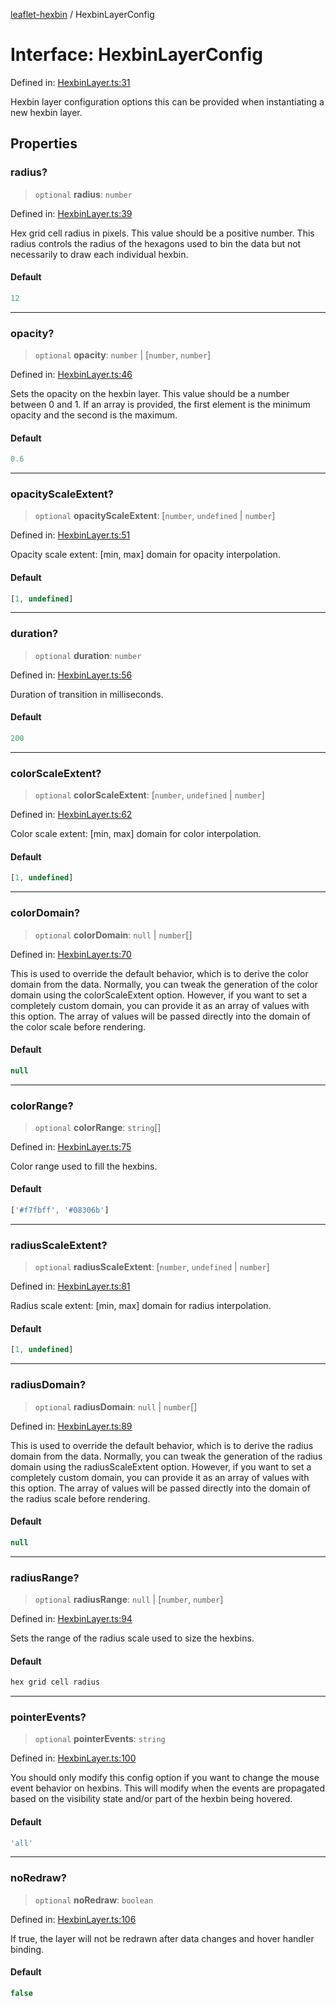 [leaflet-hexbin](../globals.md) / HexbinLayerConfig

# Interface: HexbinLayerConfig

Defined in: [HexbinLayer.ts:31](https://github.com/lsdch/leaflet-hexbin/blob/b02fe5f1f943f4751a95997daaace5cd426f6fd5/packages/leaflet-hexbin/src/HexbinLayer.ts#L31)

Hexbin layer configuration options this can be provided when instantiating a new hexbin layer.

## Properties

### radius?

> `optional` **radius**: `number`

Defined in: [HexbinLayer.ts:39](https://github.com/lsdch/leaflet-hexbin/blob/b02fe5f1f943f4751a95997daaace5cd426f6fd5/packages/leaflet-hexbin/src/HexbinLayer.ts#L39)

Hex grid cell radius in pixels.
This value should be a positive number.
This radius controls the radius of the hexagons used to bin the data
but not necessarily to draw each individual hexbin.

#### Default

```ts
12
```

***

### opacity?

> `optional` **opacity**: `number` \| \[`number`, `number`\]

Defined in: [HexbinLayer.ts:46](https://github.com/lsdch/leaflet-hexbin/blob/b02fe5f1f943f4751a95997daaace5cd426f6fd5/packages/leaflet-hexbin/src/HexbinLayer.ts#L46)

Sets the opacity on the hexbin layer.
This value should be a number between 0 and 1.
If an array is provided, the first element is the minimum opacity and the second is the maximum.

#### Default

```ts
0.6
```

***

### opacityScaleExtent?

> `optional` **opacityScaleExtent**: \[`number`, `undefined` \| `number`\]

Defined in: [HexbinLayer.ts:51](https://github.com/lsdch/leaflet-hexbin/blob/b02fe5f1f943f4751a95997daaace5cd426f6fd5/packages/leaflet-hexbin/src/HexbinLayer.ts#L51)

Opacity scale extent: [min, max] domain for opacity interpolation.

#### Default

```ts
[1, undefined]
```

***

### duration?

> `optional` **duration**: `number`

Defined in: [HexbinLayer.ts:56](https://github.com/lsdch/leaflet-hexbin/blob/b02fe5f1f943f4751a95997daaace5cd426f6fd5/packages/leaflet-hexbin/src/HexbinLayer.ts#L56)

Duration of transition in milliseconds.

#### Default

```ts
200
```

***

### colorScaleExtent?

> `optional` **colorScaleExtent**: \[`number`, `undefined` \| `number`\]

Defined in: [HexbinLayer.ts:62](https://github.com/lsdch/leaflet-hexbin/blob/b02fe5f1f943f4751a95997daaace5cd426f6fd5/packages/leaflet-hexbin/src/HexbinLayer.ts#L62)

Color scale extent: [min, max] domain for color interpolation.

#### Default

```ts
[1, undefined]
```

***

### colorDomain?

> `optional` **colorDomain**: `null` \| `number`[]

Defined in: [HexbinLayer.ts:70](https://github.com/lsdch/leaflet-hexbin/blob/b02fe5f1f943f4751a95997daaace5cd426f6fd5/packages/leaflet-hexbin/src/HexbinLayer.ts#L70)

This is used to override the default behavior, which is to derive the color domain from the data.
Normally, you can tweak the generation of the color domain using the colorScaleExtent option.
However, if you want to set a completely custom domain, you can provide it as an array of values with this option.
The array of values will be passed directly into the domain of the color scale before rendering.

#### Default

```ts
null
```

***

### colorRange?

> `optional` **colorRange**: `string`[]

Defined in: [HexbinLayer.ts:75](https://github.com/lsdch/leaflet-hexbin/blob/b02fe5f1f943f4751a95997daaace5cd426f6fd5/packages/leaflet-hexbin/src/HexbinLayer.ts#L75)

Color range used to fill the hexbins.

#### Default

```ts
['#f7fbff', '#08306b']
```

***

### radiusScaleExtent?

> `optional` **radiusScaleExtent**: \[`number`, `undefined` \| `number`\]

Defined in: [HexbinLayer.ts:81](https://github.com/lsdch/leaflet-hexbin/blob/b02fe5f1f943f4751a95997daaace5cd426f6fd5/packages/leaflet-hexbin/src/HexbinLayer.ts#L81)

Radius scale extent: [min, max] domain for radius interpolation.

#### Default

```ts
[1, undefined]
```

***

### radiusDomain?

> `optional` **radiusDomain**: `null` \| `number`[]

Defined in: [HexbinLayer.ts:89](https://github.com/lsdch/leaflet-hexbin/blob/b02fe5f1f943f4751a95997daaace5cd426f6fd5/packages/leaflet-hexbin/src/HexbinLayer.ts#L89)

This is used to override the default behavior, which is to derive the radius domain from the data.
Normally, you can tweak the generation of the radius domain using the radiusScaleExtent option.
However, if you want to set a completely custom domain, you can provide it as an array of values with this option.
The array of values will be passed directly into the domain of the radius scale before rendering.

#### Default

```ts
null
```

***

### radiusRange?

> `optional` **radiusRange**: `null` \| \[`number`, `number`\]

Defined in: [HexbinLayer.ts:94](https://github.com/lsdch/leaflet-hexbin/blob/b02fe5f1f943f4751a95997daaace5cd426f6fd5/packages/leaflet-hexbin/src/HexbinLayer.ts#L94)

Sets the range of the radius scale used to size the hexbins.

#### Default

```ts
hex grid cell radius
```

***

### pointerEvents?

> `optional` **pointerEvents**: `string`

Defined in: [HexbinLayer.ts:100](https://github.com/lsdch/leaflet-hexbin/blob/b02fe5f1f943f4751a95997daaace5cd426f6fd5/packages/leaflet-hexbin/src/HexbinLayer.ts#L100)

You should only modify this config option if you want to change the mouse event behavior on hexbins. This will modify when the events are propagated based on the visibility state and/or part of the hexbin being hovered.

#### Default

```ts
'all'
```

***

### noRedraw?

> `optional` **noRedraw**: `boolean`

Defined in: [HexbinLayer.ts:106](https://github.com/lsdch/leaflet-hexbin/blob/b02fe5f1f943f4751a95997daaace5cd426f6fd5/packages/leaflet-hexbin/src/HexbinLayer.ts#L106)

If true, the layer will not be redrawn after data changes and hover handler binding.

#### Default

```ts
false
```
